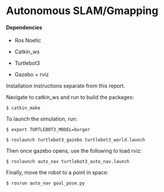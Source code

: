 # Autonomous SLAM/Gmapping

#### Dependencies

- Ros Noetic

- Catkin_ws

- Turtlebot3

- Gazebo + rviz

Installation instructions separate from this report. 

Navigate to catkin_ws and run to build the packages:

```
$ catkin_make
```

To launch the simulation, run:

```
$ export TURTLEBOT3_MODEL=burger

$ roslaunch turtlebot3_gazebo turtlebot3_world.launch
```

Then once gazebo opens, use the following to load rviz:

```
$ roslaunch auto_nav turtlebot3_auto_nav.launch
```

Finally, move the robot to a point in space:

```
$ rosrun auto_nav goal_pose.py
```
